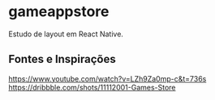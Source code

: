 # gameappstore
Estudo de layout em React Native.

<blockquote class="imgur-embed-pub" lang="en" data-id="a/k1rXEu3"><a href="//imgur.com/a/k1rXEu3"></a></blockquote><script async src="//s.imgur.com/min/embed.js" charset="utf-8"></script>

## Fontes e Inspirações
https://www.youtube.com/watch?v=LZh9Za0mp-c&t=736s
<br />
https://dribbble.com/shots/11112001-Games-Store
